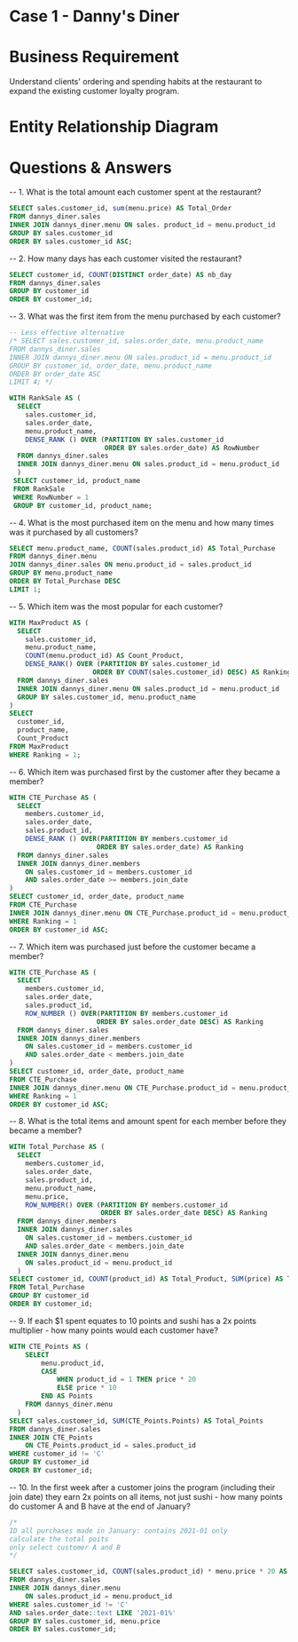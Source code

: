# Case 1 - Danny's Diner

# Business Requirement

Understand clients' ordering and spending habits at the restaurant to expand the existing customer loyalty program. 

# Entity Relationship Diagram 

# Questions & Answers

-- 1. What is the total amount each customer spent at the restaurant?
``` sql
SELECT sales.customer_id, sum(menu.price) AS Total_Order
FROM dannys_diner.sales
INNER JOIN dannys_diner.menu ON sales. product_id = menu.product_id
GROUP BY sales.customer_id
ORDER BY sales.customer_id ASC;
```
-- 2. How many days has each customer visited the restaurant?
``` sql
SELECT customer_id, COUNT(DISTINCT order_date) AS nb_day
FROM dannys_diner.sales
GROUP BY customer_id
ORDER BY customer_id;
```
-- 3. What was the first item from the menu purchased by each customer?
``` sql
-- Less effective alternative
/* SELECT sales.customer_id, sales.order_date, menu.product_name
FROM dannys_diner.sales
INNER JOIN dannys_diner.menu ON sales.product_id = menu.product_id
GROUP BY customer_id, order_date, menu.product_name
ORDER BY order_date ASC
LIMIT 4; */
 ```
``` sql
WITH RankSale AS (
  SELECT 
  	sales.customer_id,
  	sales.order_date,
  	menu.product_name,
  	DENSE_RANK () OVER (PARTITION BY sales.customer_id 
                        ORDER BY sales.order_date) AS RowNumber
  FROM dannys_diner.sales 
  INNER JOIN dannys_diner.menu ON sales.product_id = menu.product_id
  )
 SELECT customer_id, product_name
 FROM RankSale
 WHERE RowNumber = 1
 GROUP BY customer_id, product_name;
 ```
-- 4. What is the most purchased item on the menu and how many times was it purchased by all customers?
``` sql
SELECT menu.product_name, COUNT(sales.product_id) AS Total_Purchase
FROM dannys_diner.menu
JOIN dannys_diner.sales ON menu.product_id = sales.product_id
GROUP BY menu.product_name
ORDER BY Total_Purchase DESC
LIMIT 1;
```
-- 5. Which item was the most popular for each customer?
``` sql
WITH MaxProduct AS (
  SELECT 
  	sales.customer_id,
  	menu.product_name,
  	COUNT(menu.product_id) AS Count_Product,
  	DENSE_RANK() OVER (PARTITION BY sales.customer_id
                     ORDER BY COUNT(sales.customer_id) DESC) AS Ranking
  FROM dannys_diner.sales
  INNER JOIN dannys_diner.menu ON sales.product_id = menu.product_id
  GROUP BY sales.customer_id, menu.product_name
)
SELECT
  customer_id,
  product_name,
  Count_Product
FROM MaxProduct
WHERE Ranking = 1;
```
-- 6. Which item was purchased first by the customer after they became a member?
``` sql
WITH CTE_Purchase AS (
  SELECT 
  	members.customer_id,
  	sales.order_date,
  	sales.product_id,
  	DENSE_RANK () OVER(PARTITION BY members.customer_id 
                      ORDER BY sales.order_date) AS Ranking
  FROM dannys_diner.sales
  INNER JOIN dannys_diner.members 
  	ON sales.customer_id = members.customer_id
  	AND sales.order_date >= members.join_date
)
SELECT customer_id, order_date, product_name
FROM CTE_Purchase
INNER JOIN dannys_diner.menu ON CTE_Purchase.product_id = menu.product_id
WHERE Ranking = 1
ORDER BY customer_id ASC;
```
-- 7. Which item was purchased just before the customer became a member?
``` sql
WITH CTE_Purchase AS (
  SELECT 
  	members.customer_id,
  	sales.order_date,
  	sales.product_id,
  	ROW_NUMBER () OVER(PARTITION BY members.customer_id 
                      ORDER BY sales.order_date DESC) AS Ranking
  FROM dannys_diner.sales
  INNER JOIN dannys_diner.members 
  	ON sales.customer_id = members.customer_id
  	AND sales.order_date < members.join_date
)
SELECT customer_id, order_date, product_name
FROM CTE_Purchase
INNER JOIN dannys_diner.menu ON CTE_Purchase.product_id = menu.product_id
WHERE Ranking = 1
ORDER BY customer_id ASC;
```
-- 8. What is the total items and amount spent for each member before they became a member?
``` sql
WITH Total_Purchase AS (
  SELECT
    members.customer_id,
    sales.order_date,
    sales.product_id,
  	menu.product_name,
  	menu.price,
    ROW_NUMBER() OVER (PARTITION BY members.customer_id
                       ORDER BY sales.order_date DESC) AS Ranking
  FROM dannys_diner.members
  INNER JOIN dannys_diner.sales 
  	ON sales.customer_id = members.customer_id
  	AND sales.order_date < members.join_date
  INNER JOIN dannys_diner.menu
  	ON sales.product_id = menu.product_id
  )
SELECT customer_id, COUNT(product_id) AS Total_Product, SUM(price) AS Total_Price
FROM Total_Purchase
GROUP BY customer_id
ORDER BY customer_id; 
```
-- 9.  If each $1 spent equates to 10 points and sushi has a 2x points multiplier - how many points would each customer have?
``` sql
WITH CTE_Points AS (
	SELECT
  		menu.product_id,
        CASE 
  			WHEN product_id = 1 THEN price * 20
            ELSE price * 10 
  		END AS Points
    FROM dannys_diner.menu
  )
SELECT sales.customer_id, SUM(CTE_Points.Points) AS Total_Points
FROM dannys_diner.sales
INNER JOIN CTE_Points 
	ON CTE_Points.product_id = sales.product_id
WHERE customer_id != 'C'
GROUP BY customer_id
ORDER BY customer_id; 
```
-- 10. In the first week after a customer joins the program (including their join date) they earn 2x points on all items, not just sushi - how many points do customer A and B have at the end of January?
``` sql
/*
ID all purchases made in January: contains 2021-01 only 
calculate the total poits
only select customer A and B
*/

SELECT sales.customer_id, COUNT(sales.product_id) * menu.price * 20 AS Total_Points
FROM dannys_diner.sales
INNER JOIN dannys_diner.menu 
	ON sales.product_id = menu.product_id
WHERE sales.customer_id != 'C'
AND sales.order_date::text LIKE '2021-01%'
GROUP BY sales.customer_id, menu.price
ORDER BY sales.customer_id;
```
